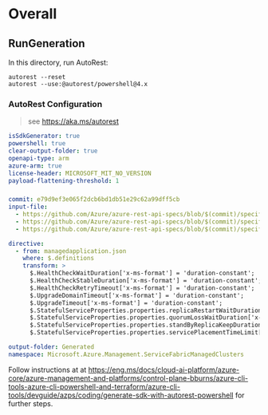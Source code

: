 # Overall

## RunGeneration
In this directory, run AutoRest:
```
autorest --reset
autorest --use:@autorest/powershell@4.x
```

### AutoRest Configuration
> see https://aka.ms/autorest
``` yaml
isSdkGenerator: true
powershell: true
clear-output-folder: true
openapi-type: arm
azure-arm: true
license-header: MICROSOFT_MIT_NO_VERSION
payload-flattening-threshold: 1
```

###
``` yaml
commit: e79d9ef3e065f2dcb6bd1db51e29c62a99dff5cb
input-file:
  - https://github.com/Azure/azure-rest-api-specs/blob/$(commit)/specification/servicefabricmanagedclusters/resource-manager/Microsoft.ServiceFabric/preview/2024-06-01-preview/managedcluster.json
  - https://github.com/Azure/azure-rest-api-specs/blob/$(commit)/specification/servicefabricmanagedclusters/resource-manager/Microsoft.ServiceFabric/preview/2024-06-01-preview/nodetype.json
  - https://github.com/Azure/azure-rest-api-specs/blob/$(commit)/specification/servicefabricmanagedclusters/resource-manager/Microsoft.ServiceFabric/preview/2024-06-01-preview/managedapplication.json

directive:
  - from: managedapplication.json
    where: $.definitions
    transform: >
      $.HealthCheckWaitDuration['x-ms-format'] = 'duration-constant';
      $.HealthCheckStableDuration['x-ms-format'] = 'duration-constant';
      $.HealthCheckRetryTimeout['x-ms-format'] = 'duration-constant';
      $.UpgradeDomainTimeout['x-ms-format'] = 'duration-constant';
      $.UpgradeTimeout['x-ms-format'] = 'duration-constant';
      $.StatefulServiceProperties.properties.replicaRestartWaitDuration['x-ms-format'] = 'duration-constant';
      $.StatefulServiceProperties.properties.quorumLossWaitDuration['x-ms-format'] = 'duration-constant';
      $.StatefulServiceProperties.properties.standByReplicaKeepDuration['x-ms-format'] = 'duration-constant';
      $.StatefulServiceProperties.properties.servicePlacementTimeLimit['x-ms-format'] = 'duration-constant';

output-folder: Generated
namespace: Microsoft.Azure.Management.ServiceFabricManagedClusters
```

Follow instructions at at <https://eng.ms/docs/cloud-ai-platform/azure-core/azure-management-and-platforms/control-plane-bburns/azure-cli-tools-azure-cli-powershell-and-terraform/azure-cli-tools/devguide/azps/coding/generate-sdk-with-autorest-powershell> for further steps.
